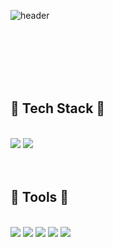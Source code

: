 ![header](https://capsule-render.vercel.app/api?type=rect&color=0:9197B5,100:A2B59F&height=140&section=header&text=Brooklyn&fontSize=65&fontColor=ffffff&fontAlign=50)

</br>
</br>
</br>
</br>
</br>


## <!--<h3 align="center">--><b>💾 Tech Stack 💾</b></h3>
</br>
<!--<p align="center">-->
<img src="https://img.shields.io/badge/Android-3DDC84?style=flat-square&logo=Android&logoColor=white"/>
<img src="https://img.shields.io/badge/Kotlin-FF8C00?style=flat-square&logo=Kotlin&logoColor=7F52FF"/>
<!--</p>-->

</br>
</br>
</br>

## <b>🔨 Tools 🔨   </b></h3>

</br>
<img src="https://img.shields.io/badge/Android Studio-black?style=flat-square&logo=Android Studio&logoColor=white"/>
<img src="https://img.shields.io/badge/IntelliJ IDEA-black?style=flat-square&logo=IntelliJ IDEA&logoColor=E2D2D2"/>
<img src="https://img.shields.io/badge/VSCode-black?style=flat-square&logo=Visual Studio Code&logoColor=007ACC"/>
<img src="https://img.shields.io/badge/PostMan-black?style=flat-square&logo=Postman&logoColor=FF6C37"/>
<img src="https://img.shields.io/badge/Anaconda-black?style=flat-square&logo=Anaconda&logoColor=44A833"/>
